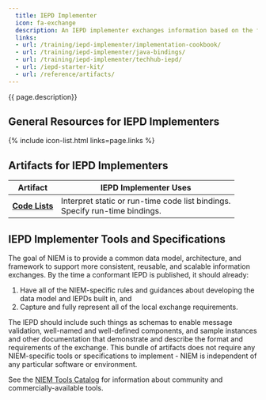 ```yaml
---
  title: IEPD Implementer
  icon: fa-exchange
  description: An IEPD implementer exchanges information based on the format, rules, and guidance provided by an existing IEPD specification.
  links:
  - url: /training/iepd-implementer/implementation-cookbook/
  - url: /training/iepd-implementer/java-bindings/
  - url: /training/iepd-implementer/techhub-iepd/
  - url: /iepd-starter-kit/
  - url: /reference/artifacts/
---
```


{{ page.description}}

## General Resources for IEPD Implementers

{% include icon-list.html links=page.links %}

## Artifacts for IEPD Implementers

| Artifact | IEPD Implementer Uses |
| -------- | --------------------- |
| **[Code Lists](../../reference/artifacts/code-lists)** | Interpret static or run-time code list bindings.<br>Specify run-time bindings. |

## IEPD Implementer Tools and Specifications

The goal of NIEM is to provide a common data model, architecture, and framework to support more consistent, reusable, and scalable information exchanges.  By the time a conformant IEPD is published, it should already:

1. Have all of the NIEM-specific rules and guidances about developing the data model and IEPDs built in, and
2. Capture and fully represent all of the local exchange requirements.

The IEPD should include such things as schemas to enable message validation, well-named and well-defined components, and sample instances and other documentation that demonstrate and describe the format and requirements of the exchange.  This bundle of artifacts does not require any NIEM-specific tools or specifications to implement - NIEM is independent of any particular software or environment.

See the [NIEM Tools Catalog](https://www.niem.gov/tools-catalog) for information about community and commercially-available tools.
